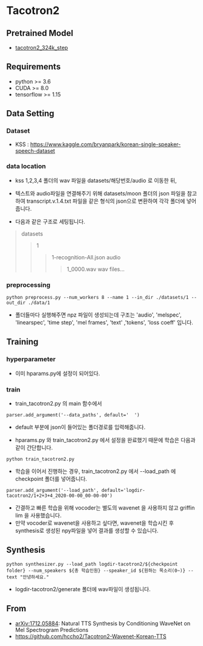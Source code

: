 # Tacotron2

## Pretrained Model

- [tacotron2_324k_step](https://drive.google.com/drive/folders/11WQAgyr8U6xf9oWSk7oSLxVdYFm4ur9j?usp=sharing)


## Requirements

- python >= 3.6
- CUDA >= 8.0
- tensorflow >= 1.15


## Data Setting
### Dataset
- KSS : https://www.kaggle.com/bryanpark/korean-single-speaker-speech-dataset

### data location
- kss 1,2,3,4 폴더의 wav 파일을 datasets/해당번호/audio 로 이동한 뒤, 
- 텍스트와 audio파일을 연결해주기 위해 datasets/moon 폴더의 json 파일을 참고하여 transcript.v.1.4.txt 파일을 같은 형식의 json으로 변환하여 각각 폴더에 넣어줍니다.

- 다음과 같은 구조로 세팅됩니다.
> datasets
> > 1
> > > 1-recognition-All.json
> > > audio
> > > > 1_0000.wav
> > > > wav files...

### preprocessing
```
python preprocess.py --num_workers 8 --name 1 --in_dir ./datasets/1 --out_dir ./data/1
```
- 폴더들마다 실행해주면 npz 파일이 생성되는데 구조는 'audio', 'melspec', 'linearspec', 'time step', 'mel frames', 'text' ,'tokens', 'loss coeff' 입니다.

## Training
### hyperparameter
- 이미 hparams.py에 설정이 되어있다.

### train
- train_tacotron2.py 의 main 함수에서
```
parser.add_argument('--data_paths', default='  ')
```
- default 부분에 json이 들어있는 폴더경로를 입력해줍니다.

- hparams.py 와 train_tacotron2.py 에서 설정을 완료했기 때문에 학습은 다음과 같이 간단합니다.
```
python train_tacotron2.py
```

- 학습을 이어서 진행하는 경우, train_tacotron2.py 에서 --load_path 에 checkpoint 폴더를 넣어줍니다.
```
parser.add_argument('--load_path', default='logdir-tacotron2/1+2+3+4_2020-00-00_00-00-00')
```

- 간결하고 빠른 학습을 위해 vocoder는 별도의 wavenet 을 사용하지 않고 griffin lim 을 사용했습니다.
- 만약 vocoder로 wavenet을 사용하고 싶다면, wavenet을 학습시킨 후 synthesis로 생성된 npy파일을 넣어 결과를 생성할 수 있습니다.

## Synthesis
```
python synthesizer.py --load_path logdir-tacotron2/${checkpoint folder} --num_speakers ${총 학습인원} --speaker_id ${원하는 목소리(0~)} --text "안녕하세요."
```
- logdir-tacotron2/generate 폴더에 wav파일이 생성됩니다.


## From
- [arXiv:1712.05884](https://arxiv.org/abs/1712.05884): Natural TTS Synthesis by Conditioning WaveNet on Mel Spectrogram Predictions
- https://github.com/hccho2/Tacotron2-Wavenet-Korean-TTS







